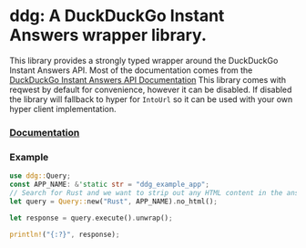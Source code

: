 # ddg: A DuckDuckGo Instant Answers wrapper library.

This library provides a strongly typed wrapper around the DuckDuckGo Instant
Answers API. Most of the documentation comes from the
[DuckDuckGo Instant Answers API Documentation](https://duckduckgo.com/api)
This library comes with reqwest by default for convenience, however it can be
disabled. If disabled the library will fallback to hyper for `IntoUrl` so it
can be used with your own hyper client implementation.

### [Documentation](https://docs.rs/ddg/)

### Example

```rust
use ddg::Query;
const APP_NAME: &'static str = "ddg_example_app";
// Search for Rust and we want to strip out any HTML content in the answers.
let query = Query::new("Rust", APP_NAME).no_html();

let response = query.execute().unwrap();

println!("{:?}", response);
```

